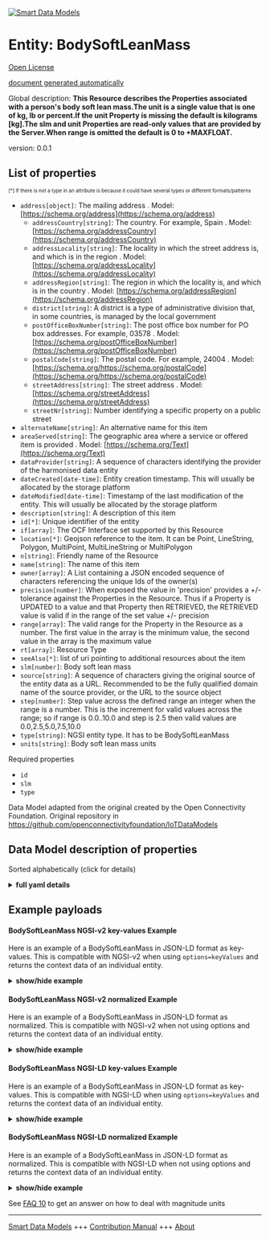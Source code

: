 <!-- 10-Header -->    
[![Smart Data Models](https://smartdatamodels.org/wp-content/uploads/2022/01/SmartDataModels_logo.png "Logo")](https://smartdatamodels.org)    
Entity: BodySoftLeanMass    
========================<!-- /10-Header -->    
<!-- 15-License -->    
[Open License](https://github.com/smart-data-models//dataModel.OCF/blob/master/BodySoftLeanMass/LICENSE.md)    
[document generated automatically](https://docs.google.com/presentation/d/e/2PACX-1vTs-Ng5dIAwkg91oTTUdt8ua7woBXhPnwavZ0FxgR8BsAI_Ek3C5q97Nd94HS8KhP-r_quD4H0fgyt3/pub?start=false&loop=false&delayms=3000#slide=id.gb715ace035_0_60)    
<!-- /15-License -->    
<!-- 20-Description -->    
Global description: **This Resource describes the Properties associated with a person's body soft lean mass.The unit is a single value that is one of kg, lb or percent.If the unit Property is missing the default is kilograms [kg].The slm and unit Properties are read-only values that are provided by the Server.When range is omitted the default is 0 to +MAXFLOAT.**    
version: 0.0.1    
<!-- /20-Description -->    
<!-- 30-PropertiesList -->    
## List of properties    
<sup><sub>[*] If there is not a type in an attribute is because it could have several types or different formats/patterns</sub></sup>    
- `address[object]`: The mailing address  . Model: [https://schema.org/address](https://schema.org/address)	- `addressCountry[string]`: The country. For example, Spain  . Model: [https://schema.org/addressCountry](https://schema.org/addressCountry)    
	- `addressLocality[string]`: The locality in which the street address is, and which is in the region  . Model: [https://schema.org/addressLocality](https://schema.org/addressLocality)    
	- `addressRegion[string]`: The region in which the locality is, and which is in the country  . Model: [https://schema.org/addressRegion](https://schema.org/addressRegion)    
	- `district[string]`: A district is a type of administrative division that, in some countries, is managed by the local government      
	- `postOfficeBoxNumber[string]`: The post office box number for PO box addresses. For example, 03578  . Model: [https://schema.org/postOfficeBoxNumber](https://schema.org/postOfficeBoxNumber)    
	- `postalCode[string]`: The postal code. For example, 24004  . Model: [https://schema.org/https://schema.org/postalCode](https://schema.org/https://schema.org/postalCode)    
	- `streetAddress[string]`: The street address  . Model: [https://schema.org/streetAddress](https://schema.org/streetAddress)    
	- `streetNr[string]`: Number identifying a specific property on a public street      
- `alternateName[string]`: An alternative name for this item  - `areaServed[string]`: The geographic area where a service or offered item is provided  . Model: [https://schema.org/Text](https://schema.org/Text)- `dataProvider[string]`: A sequence of characters identifying the provider of the harmonised data entity  - `dateCreated[date-time]`: Entity creation timestamp. This will usually be allocated by the storage platform  - `dateModified[date-time]`: Timestamp of the last modification of the entity. This will usually be allocated by the storage platform  - `description[string]`: A description of this item  - `id[*]`: Unique identifier of the entity  - `if[array]`: The OCF Interface set supported by this Resource  - `location[*]`: Geojson reference to the item. It can be Point, LineString, Polygon, MultiPoint, MultiLineString or MultiPolygon  - `n[string]`: Friendly name of the Resource  - `name[string]`: The name of this item  - `owner[array]`: A List containing a JSON encoded sequence of characters referencing the unique Ids of the owner(s)  - `precision[number]`: When exposed the value in 'precision' provides a +/- tolerance against the Properties in the Resource. Thus if a Property is UPDATED to a value and that Property then RETRIEVED, the RETRIEVED value is valid if in the range of the set value +/- precision  - `range[array]`: The valid range for the Property in the Resource as a number. The first value in the array is the minimum value, the second value in the array is the maximum value  - `rt[array]`: Resource Type  - `seeAlso[*]`: list of uri pointing to additional resources about the item  - `slm[number]`: Body soft lean mass  - `source[string]`: A sequence of characters giving the original source of the entity data as a URL. Recommended to be the fully qualified domain name of the source provider, or the URL to the source object  - `step[number]`: Step value across the defined range an integer when the range is a number.  This is the increment for valid values across the range; so if range is 0.0..10.0 and step is 2.5 then valid values are 0.0,2.5,5.0,7.5,10.0  - `type[string]`: NGSI entity type. It has to be BodySoftLeanMass  - `units[string]`: Body soft lean mass units  <!-- /30-PropertiesList -->    
<!-- 35-RequiredProperties -->    
Required properties    
- `id`  - `slm`  - `type`  <!-- /35-RequiredProperties -->    
<!-- 40-RequiredProperties -->    
Data Model adapted from the original created by the Open Connectivity Foundation. Original repository in https://github.com/openconnectivityfoundation/IoTDataModels    
<!-- /40-RequiredProperties -->    
<!-- 50-DataModelHeader -->    
## Data Model description of properties    
Sorted alphabetically (click for details)    
<!-- /50-DataModelHeader -->    
<!-- 60-ModelYaml -->    
<details><summary><strong>full yaml details</strong></summary>      
```yaml    
BodySoftLeanMass:      
  description: 'This Resource describes the Properties associated with a person''s body soft lean mass.The unit is a single value that is one of kg, lb or percent.If the unit Property is missing the default is kilograms [kg].The slm and unit Properties are read-only values that are provided by the Server.When range is omitted the default is 0 to +MAXFLOAT.'      
  properties:      
    address:      
      description: The mailing address      
      properties:      
        addressCountry:      
          description: 'The country. For example, Spain'      
          type: string      
          x-ngsi:      
            model: https://schema.org/addressCountry      
            type: Property      
        addressLocality:      
          description: 'The locality in which the street address is, and which is in the region'      
          type: string      
          x-ngsi:      
            model: https://schema.org/addressLocality      
            type: Property      
        addressRegion:      
          description: 'The region in which the locality is, and which is in the country'      
          type: string      
          x-ngsi:      
            model: https://schema.org/addressRegion      
            type: Property      
        district:      
          description: 'A district is a type of administrative division that, in some countries, is managed by the local government'      
          type: string      
          x-ngsi:      
            type: Property      
        postOfficeBoxNumber:      
          description: 'The post office box number for PO box addresses. For example, 03578'      
          type: string      
          x-ngsi:      
            model: https://schema.org/postOfficeBoxNumber      
            type: Property      
        postalCode:      
          description: 'The postal code. For example, 24004'      
          type: string      
          x-ngsi:      
            model: https://schema.org/https://schema.org/postalCode      
            type: Property      
        streetAddress:      
          description: The street address      
          type: string      
          x-ngsi:      
            model: https://schema.org/streetAddress      
            type: Property      
        streetNr:      
          description: Number identifying a specific property on a public street      
          type: string      
          x-ngsi:      
            type: Property      
      type: object      
      x-ngsi:      
        model: https://schema.org/address      
        type: Property      
    alternateName:      
      description: An alternative name for this item      
      type: string      
      x-ngsi:      
        type: Property      
    areaServed:      
      description: The geographic area where a service or offered item is provided      
      type: string      
      x-ngsi:      
        model: https://schema.org/Text      
        type: Property      
    dataProvider:      
      description: A sequence of characters identifying the provider of the harmonised data entity      
      type: string      
      x-ngsi:      
        type: Property      
    dateCreated:      
      description: Entity creation timestamp. This will usually be allocated by the storage platform      
      format: date-time      
      type: string      
      x-ngsi:      
        type: Property      
    dateModified:      
      description: Timestamp of the last modification of the entity. This will usually be allocated by the storage platform      
      format: date-time      
      type: string      
      x-ngsi:      
        type: Property      
    description:      
      description: A description of this item      
      type: string      
      x-ngsi:      
        type: Property      
    id:      
      anyOf:      
        - description: Identifier format of any NGSI entity      
          maxLength: 256      
          minLength: 1      
          pattern: ^[\w\-\.\{\}\$\+\*\[\]`|~^@!,:\\]+$      
          type: string      
          x-ngsi:      
            type: Property      
        - description: Identifier format of any NGSI entity      
          format: uri      
          type: string      
          x-ngsi:      
            type: Property      
      description: Unique identifier of the entity      
      x-ngsi:      
        type: Property      
    if:      
      description: The OCF Interface set supported by this Resource      
      items:      
        enum:      
          - oic.if.s      
          - oic.if.baseline      
        maxLength: 64      
        type: string      
      minItems: 1      
      readOnly: true      
      type: array      
      uniqueItems: true      
      x-ngsi:      
        type: Property      
    location:      
      description: 'Geojson reference to the item. It can be Point, LineString, Polygon, MultiPoint, MultiLineString or MultiPolygon'      
      oneOf:      
        - description: Geojson reference to the item. Point      
          properties:      
            bbox:      
              items:      
                type: number      
              minItems: 4      
              type: array      
            coordinates:      
              items:      
                type: number      
              minItems: 2      
              type: array      
            type:      
              enum:      
                - Point      
              type: string      
          required:      
            - type      
            - coordinates      
          title: GeoJSON Point      
          type: object      
          x-ngsi:      
            type: GeoProperty      
        - description: Geojson reference to the item. LineString      
          properties:      
            bbox:      
              items:      
                type: number      
              minItems: 4      
              type: array      
            coordinates:      
              items:      
                items:      
                  type: number      
                minItems: 2      
                type: array      
              minItems: 2      
              type: array      
            type:      
              enum:      
                - LineString      
              type: string      
          required:      
            - type      
            - coordinates      
          title: GeoJSON LineString      
          type: object      
          x-ngsi:      
            type: GeoProperty      
        - description: Geojson reference to the item. Polygon      
          properties:      
            bbox:      
              items:      
                type: number      
              minItems: 4      
              type: array      
            coordinates:      
              items:      
                items:      
                  items:      
                    type: number      
                  minItems: 2      
                  type: array      
                minItems: 4      
                type: array      
              type: array      
            type:      
              enum:      
                - Polygon      
              type: string      
          required:      
            - type      
            - coordinates      
          title: GeoJSON Polygon      
          type: object      
          x-ngsi:      
            type: GeoProperty      
        - description: Geojson reference to the item. MultiPoint      
          properties:      
            bbox:      
              items:      
                type: number      
              minItems: 4      
              type: array      
            coordinates:      
              items:      
                items:      
                  type: number      
                minItems: 2      
                type: array      
              type: array      
            type:      
              enum:      
                - MultiPoint      
              type: string      
          required:      
            - type      
            - coordinates      
          title: GeoJSON MultiPoint      
          type: object      
          x-ngsi:      
            type: GeoProperty      
        - description: Geojson reference to the item. MultiLineString      
          properties:      
            bbox:      
              items:      
                type: number      
              minItems: 4      
              type: array      
            coordinates:      
              items:      
                items:      
                  items:      
                    type: number      
                  minItems: 2      
                  type: array      
                minItems: 2      
                type: array      
              type: array      
            type:      
              enum:      
                - MultiLineString      
              type: string      
          required:      
            - type      
            - coordinates      
          title: GeoJSON MultiLineString      
          type: object      
          x-ngsi:      
            type: GeoProperty      
        - description: Geojson reference to the item. MultiLineString      
          properties:      
            bbox:      
              items:      
                type: number      
              minItems: 4      
              type: array      
            coordinates:      
              items:      
                items:      
                  items:      
                    items:      
                      type: number      
                    minItems: 2      
                    type: array      
                  minItems: 4      
                  type: array      
                type: array      
              type: array      
            type:      
              enum:      
                - MultiPolygon      
              type: string      
          required:      
            - type      
            - coordinates      
          title: GeoJSON MultiPolygon      
          type: object      
          x-ngsi:      
            type: GeoProperty      
      x-ngsi:      
        type: GeoProperty      
    n:      
      description: Friendly name of the Resource      
      maxLength: 64      
      readOnly: true      
      type: string      
      x-ngsi:      
        type: Property      
    name:      
      description: The name of this item      
      type: string      
      x-ngsi:      
        type: Property      
    owner:      
      description: A List containing a JSON encoded sequence of characters referencing the unique Ids of the owner(s)      
      items:      
        anyOf:      
          - description: Identifier format of any NGSI entity      
            maxLength: 256      
            minLength: 1      
            pattern: ^[\w\-\.\{\}\$\+\*\[\]`|~^@!,:\\]+$      
            type: string      
            x-ngsi:      
              type: Property      
          - description: Identifier format of any NGSI entity      
            format: uri      
            type: string      
            x-ngsi:      
              type: Property      
        description: Unique identifier of the entity      
        x-ngsi:      
          type: Property      
      type: array      
      x-ngsi:      
        type: Property      
    precision:      
      description: 'When exposed the value in ''precision'' provides a +/- tolerance against the Properties in the Resource. Thus if a Property is UPDATED to a value and that Property then RETRIEVED, the RETRIEVED value is valid if in the range of the set value +/- precision'      
      readOnly: true      
      type: number      
      x-ngsi:      
        type: Property      
    range:      
      description: 'The valid range for the Property in the Resource as a number. The first value in the array is the minimum value, the second value in the array is the maximum value'      
      items:      
        type: number      
      maxItems: 2      
      minItems: 2      
      readOnly: true      
      type: array      
      x-ngsi:      
        type: Property      
    rt:      
      description: Resource Type      
      items:      
        enum:      
          - oic.r.body.slm      
        maxLength: 64      
        type: string      
      minItems: 1      
      readOnly: true      
      type: array      
      uniqueItems: true      
      x-ngsi:      
        type: Property      
    seeAlso:      
      description: list of uri pointing to additional resources about the item      
      oneOf:      
        - items:      
            format: uri      
            type: string      
          minItems: 1      
          type: array      
        - format: uri      
          type: string      
      x-ngsi:      
        type: Property      
    slm:      
      description: Body soft lean mass      
      minimum: 0.0      
      readOnly: true      
      type: number      
      x-ngsi:      
        type: Property      
    source:      
      description: 'A sequence of characters giving the original source of the entity data as a URL. Recommended to be the fully qualified domain name of the source provider, or the URL to the source object'      
      type: string      
      x-ngsi:      
        type: Property      
    step:      
      description: 'Step value across the defined range an integer when the range is a number.  This is the increment for valid values across the range; so if range is 0.0..10.0 and step is 2.5 then valid values are 0.0,2.5,5.0,7.5,10.0'      
      readOnly: true      
      type: number      
      x-ngsi:      
        type: Property      
    type:      
      description: NGSI entity type. It has to be BodySoftLeanMass      
      enum:      
        - BodySoftLeanMass      
      type: string      
      x-ngsi:      
        type: Property      
    units:      
      default: kg      
      description: Body soft lean mass units      
      enum:      
        - kg      
        - lb      
        - percent      
      readOnly: true      
      type: string      
      x-ngsi:      
        type: Property      
  required:      
    - slm      
    - id      
    - type      
  type: object      
  x-derived-from: https://raw.githubusercontent.com/openconnectivityfoundation/IoTDataModels/master/BodySoftLeanMassResURI.swagger.json      
  x-disclaimer: 'Redistribution and use in source and binary forms, with or without modification, are permitted  provided that the license conditions are met. Copyleft (c) 2022 Contributors to Smart Data Models Program'      
  x-license-url: https://github.com/smart-data-models/dataModel.OCF/blob/master/BodySoftLeanMass/LICENSE.md      
  x-model-schema: https://smart-data-models.github.io/dataModel.OCF/BodySoftLeanMass/schema.json      
  x-model-tags: OCF      
  x-version: 0.0.1      
```    
</details>      
<!-- /60-ModelYaml -->    
<!-- 70-MiddleNotes -->    
<!-- /70-MiddleNotes -->    
<!-- 80-Examples -->    
## Example payloads      
#### BodySoftLeanMass NGSI-v2 key-values Example      
Here is an example of a BodySoftLeanMass in JSON-LD format as key-values. This is compatible with NGSI-v2 when  using `options=keyValues` and returns the context data of an individual entity.    
<details><summary><strong>show/hide example</strong></summary>      
```json  
{  
  "id": "urn:ngsi-ld:BodySoftLeanMass:id:XDMZ:15679729",  
  "dateCreated": "1982-09-12T09:16:04Z",  
  "dateModified": "1997-02-13T17:35:45Z",  
  "source": "Strong newspaper dog institut",  
  "name": "Structure thousand town create spring new. Position police practice chair region phone city. Officer partner cell both parent.",  
  "alternateName": "Again walk civil cost for. Out still all figure want specific. Debate finally tough check. Up gas cut.",  
  "description": "Weight themselves",  
  "dataProvider": "Me pretty stay protect participant fight. Art recognize finally key ",  
  "owner": [  
    "urn:ngsi-ld:BodySoftLeanMass:items:GMHN:56339615",  
    "urn:ngsi-ld:BodySoftLeanMass:items:UVXV:74830962"  
  ],  
  "seeAlso": [  
    "urn:ngsi-ld:BodySoftLeanMass:items:NEJT:56397138"  
  ],  
  "location": {  
    "type": "Point",  
    "coordinates": [  
      -32.9838625,  
      -13.350756  
    ]  
  },  
  "address": {  
    "streetAddress": "Action whether hea",  
    "addressLocality": "Able this happen positive dark. Cut laugh cold blood seat. Expert sea spend magazine necessary when travel evening.",  
    "addressRegion": "Three join late health far save government born. Woman today conf",  
    "addressCountry": "Door control different general subject situation recently. Hear where during trip matter.",  
    "postalCode": "Record right reflect. Trouble move meeting.",  
    "postOfficeBoxNumber": "Really physical move how onto fine to. Could hotel reach raise color property probably not. Field condition second leader.",  
    "streetNr": "Positive to guess news. Quality run skill subject class.",  
    "district": "Look travel material. High floor machine race foot. Receive small wall crime."  
  },  
  "areaServed": "Property of side leader quickly government. Pl",  
  "rt": [  
    "oic.r.body.slm"  
  ],  
  "slm": 342.3,  
  "units": "percent",  
  "range": [  
    906.5,  
    314.9  
  ],  
  "step": 109.9,  
  "precision": 597.1,  
  "n": "Design family wa",  
  "if": [  
    "oic.if.s"  
  ],  
  "type": "BodySoftLeanMass"  
}  
```  
</details>    
#### BodySoftLeanMass NGSI-v2 normalized Example      
Here is an example of a BodySoftLeanMass in JSON-LD format as normalized. This is compatible with NGSI-v2 when not using options and returns the context data of an individual entity.    
<details><summary><strong>show/hide example</strong></summary>      
```json  
{  
  "id": "urn:ngsi-ld:BodySoftLeanMass:id:XDMZ:15679729",  
  "dateCreated": {  
    "type": "DateTime",  
    "value": "1982-09-12T09:16:04Z"  
  },  
  "dateModified": {  
    "type": "DateTime",  
    "value": "1997-02-13T17:35:45Z"  
  },  
  "source": {  
    "type": "Text",  
    "value": "Strong newspaper dog institut"  
  },  
  "name": {  
    "type": "Text",  
    "value": "Structure thousand town create spring new. Position police practice chair region phone city. Officer partner cell both parent."  
  },  
  "alternateName": {  
    "type": "Text",  
    "value": "Again walk civil cost for. Out still all figure want specific. Debate finally tough check. Up gas cut."  
  },  
  "description": {  
    "type": "Text",  
    "value": "Weight themselves"  
  },  
  "dataProvider": {  
    "type": "Text",  
    "value": "Me pretty stay protect participant fight. Art recognize finally key "  
  },  
  "owner": {  
    "type": "StructuredValue",  
    "value": [  
      "urn:ngsi-ld:BodySoftLeanMass:items:GMHN:56339615",  
      "urn:ngsi-ld:BodySoftLeanMass:items:UVXV:74830962"  
    ]  
  },  
  "seeAlso": {  
    "type": "StructuredValue",  
    "value": [  
      "urn:ngsi-ld:BodySoftLeanMass:items:NEJT:56397138"  
    ]  
  },  
  "location": {  
    "type": "geo:json",  
    "value": {  
      "type": "Point",  
      "coordinates": [  
        -32.9838625,  
        -13.350756  
      ]  
    }  
  },  
  "address": {  
    "type": "StructuredValue",  
    "value": {  
      "streetAddress": "Action whether hea",  
      "addressLocality": "Able this happen positive dark. Cut laugh cold blood seat. Expert sea spend magazine necessary when travel evening.",  
      "addressRegion": "Three join late health far save government born. Woman today conf",  
      "addressCountry": "Door control different general subject situation recently. Hear where during trip matter.",  
      "postalCode": "Record right reflect. Trouble move meeting.",  
      "postOfficeBoxNumber": "Really physical move how onto fine to. Could hotel reach raise color property probably not. Field condition second leader.",  
      "streetNr": "Positive to guess news. Quality run skill subject class.",  
      "district": "Look travel material. High floor machine race foot. Receive small wall crime."  
    }  
  },  
  "areaServed": {  
    "type": "Text",  
    "value": "Property of side leader quickly government. Pl"  
  },  
  "rt": {  
    "type": "StructuredValue",  
    "value": [  
      "oic.r.body.slm"  
    ]  
  },  
  "slm": {  
    "type": "Number",  
    "value": 342.3  
  },  
  "units": {  
    "type": "Text",  
    "value": "percent"  
  },  
  "range": {  
    "type": "StructuredValue",  
    "value": [  
      906.5,  
      314.9  
    ]  
  },  
  "step": {  
    "type": "Number",  
    "value": 109.9  
  },  
  "precision": {  
    "type": "Number",  
    "value": 597.1  
  },  
  "n": {  
    "type": "Text",  
    "value": "Design family wa"  
  },  
  "if": {  
    "type": "StructuredValue",  
    "value": [  
      "oic.if.s"  
    ]  
  },  
  "type": "BodySoftLeanMass"  
}  
```  
</details>    
#### BodySoftLeanMass NGSI-LD key-values Example      
Here is an example of a BodySoftLeanMass in JSON-LD format as key-values. This is compatible with NGSI-LD when  using `options=keyValues` and returns the context data of an individual entity.    
<details><summary><strong>show/hide example</strong></summary>      
```json  
{  
  "id": "urn:ngsi-ld:BodySoftLeanMass:id:XDMZ:15679729",  
  "dateCreated": "1982-09-12T09:16:04Z",  
  "dateModified": "1997-02-13T17:35:45Z",  
  "source": "Strong newspaper dog institut",  
  "name": "Structure thousand town create spring new. Position police practice chair region phone city. Officer partner cell both parent.",  
  "alternateName": "Again walk civil cost for. Out still all figure want specific. Debate finally tough check. Up gas cut.",  
  "description": "Weight themselves",  
  "dataProvider": "Me pretty stay protect participant fight. Art recognize finally key ",  
  "owner": [  
    "urn:ngsi-ld:BodySoftLeanMass:items:GMHN:56339615",  
    "urn:ngsi-ld:BodySoftLeanMass:items:UVXV:74830962"  
  ],  
  "seeAlso": [  
    "urn:ngsi-ld:BodySoftLeanMass:items:NEJT:56397138"  
  ],  
  "location": {  
    "type": "Point",  
    "coordinates": [  
      -32.9838625,  
      -13.350756  
    ]  
  },  
  "address": {  
    "streetAddress": "Action whether hea",  
    "addressLocality": "Able this happen positive dark. Cut laugh cold blood seat. Expert sea spend magazine necessary when travel evening.",  
    "addressRegion": "Three join late health far save government born. Woman today conf",  
    "addressCountry": "Door control different general subject situation recently. Hear where during trip matter.",  
    "postalCode": "Record right reflect. Trouble move meeting.",  
    "postOfficeBoxNumber": "Really physical move how onto fine to. Could hotel reach raise color property probably not. Field condition second leader.",  
    "streetNr": "Positive to guess news. Quality run skill subject class.",  
    "district": "Look travel material. High floor machine race foot. Receive small wall crime."  
  },  
  "areaServed": "Property of side leader quickly government. Pl",  
  "rt": [  
    "oic.r.body.slm"  
  ],  
  "slm": 342.3,  
  "units": "percent",  
  "range": [  
    906.5,  
    314.9  
  ],  
  "step": 109.9,  
  "precision": 597.1,  
  "n": "Design family wa",  
  "if": [  
    "oic.if.s"  
  ],  
  "type": "BodySoftLeanMass",  
  "@context": [  
    "https://smartdatamodels.org/context.jsonld"  
  ]  
}  
```  
</details>    
#### BodySoftLeanMass NGSI-LD normalized Example      
Here is an example of a BodySoftLeanMass in JSON-LD format as normalized. This is compatible with NGSI-LD when not using options and returns the context data of an individual entity.    
<details><summary><strong>show/hide example</strong></summary>      
```json  
{  
    "id": "urn:ngsi-ld:BodySoftLeanMass:id:XDMZ:15679729",  
    "dateCreated": {  
        "type": "Property",  
        "value": {  
            "@type": "DateTime",  
            "@value": "1982-09-12T09:16:04Z"  
        }  
    },  
    "dateModified": {  
        "type": "Property",  
        "value": {  
            "@type": "DateTime",  
            "@value": "1997-02-13T17:35:45Z"  
        }  
    },  
    "source": {  
        "type": "Property",  
        "value": "Strong newspaper dog institut"  
    },  
    "name": {  
        "type": "Property",  
        "value": "Structure thousand town create spring new. Position police practice chair region phone city. Officer partner cell both parent."  
    },  
    "alternateName": {  
        "type": "Property",  
        "value": "Again walk civil cost for. Out still all figure want specific. Debate finally tough check. Up gas cut."  
    },  
    "description": {  
        "type": "Property",  
        "value": "Weight themselves"  
    },  
    "dataProvider": {  
        "type": "Property",  
        "value": "Me pretty stay protect participant fight. Art recognize finally key "  
    },  
    "owner": {  
        "type": "Property",  
        "value": [  
            "urn:ngsi-ld:BodySoftLeanMass:items:GMHN:56339615",  
            "urn:ngsi-ld:BodySoftLeanMass:items:UVXV:74830962"  
        ]  
    },  
    "seeAlso": {  
        "type": "Property",  
        "value": [  
            "urn:ngsi-ld:BodySoftLeanMass:items:NEJT:56397138"  
        ]  
    },  
    "location": {  
        "type": "GeoProperty",  
        "value": {  
            "type": "Point",  
            "coordinates": [  
                -32.9838625,  
                -13.350756  
            ]  
        }  
    },  
    "address": {  
        "type": "Property",  
        "value": {  
            "streetAddress": "Action whether hea",  
            "addressLocality": "Able this happen positive dark. Cut laugh cold blood seat. Expert sea spend magazine necessary when travel evening.",  
            "addressRegion": "Three join late health far save government born. Woman today conf",  
            "addressCountry": "Door control different general subject situation recently. Hear where during trip matter.",  
            "postalCode": "Record right reflect. Trouble move meeting.",  
            "postOfficeBoxNumber": "Really physical move how onto fine to. Could hotel reach raise color property probably not. Field condition second leader.",  
            "streetNr": "Positive to guess news. Quality run skill subject class.",  
            "district": "Look travel material. High floor machine race foot. Receive small wall crime."  
        }  
    },  
    "areaServed": {  
        "type": "Property",  
        "value": "Property of side leader quickly government. Pl"  
    },  
    "rt": {  
        "type": "Property",  
        "value": [  
            "oic.r.body.slm"  
        ]  
    },  
    "slm": {  
        "type": "Property",  
        "value": 342.3  
    },  
    "units": {  
        "type": "Property",  
        "value": "percent"  
    },  
    "range": {  
        "type": "Property",  
        "value": [  
            906.5,  
            314.9  
        ]  
    },  
    "step": {  
        "type": "Property",  
        "value": 109.9  
    },  
    "precision": {  
        "type": "Property",  
        "value": 597.1  
    },  
    "n": {  
        "type": "Property",  
        "value": "Design family wa"  
    },  
    "if": {  
        "type": "Property",  
        "value": [  
            "oic.if.s"  
        ]  
    },  
    "type": "BodySoftLeanMass",  
    "@context": [  
        "https://smartdatamodels.org/context.jsonld"  
    ]  
}  
```  
</details><!-- /80-Examples -->    
<!-- 90-FooterNotes -->    
<!-- /90-FooterNotes -->    
<!-- 95-Units -->    
See [FAQ 10](https://smartdatamodels.org/index.php/faqs/) to get an answer on how to deal with magnitude units    
<!-- /95-Units -->    
<!-- 97-LastFooter -->    
---    
[Smart Data Models](https://smartdatamodels.org) +++ [Contribution Manual](https://bit.ly/contribution_manual) +++ [About](https://bit.ly/Introduction_SDM)<!-- /97-LastFooter -->    
